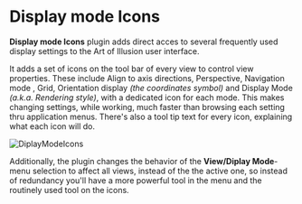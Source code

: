 # Display mode Icons

**Display mode Icons** plugin adds direct acces to several frequently used display settings to the Art of Illusion user interface.

It adds a set of icons on the tool bar of every view to control view properties. These include Align to axis directions, Perspective, Navigation mode , Grid, Orientation display *(the coordinates symbol)* and Display Mode *(a.k.a. Rendering style)*, with a dedicated icon for each mode. This makes changing settings, while working, much faster than browsing each setting thru application menus. There's also a tool tip text for every icon, explaining what each icon will do.

![DiplayModeIcons](https://github.com/ArtOfIllusion/DisplayModeIcons/assets/22843957/670736ca-aa16-44a3-bc90-414dff40f4ea)

Additionally, the plugin changes the behavior of the **View/Diplay Mode**-menu selection to affect all views, instead of the the active one, so instead of redundancy you'll have a more powerful tool in the menu and the routinely used tool on the icons.
